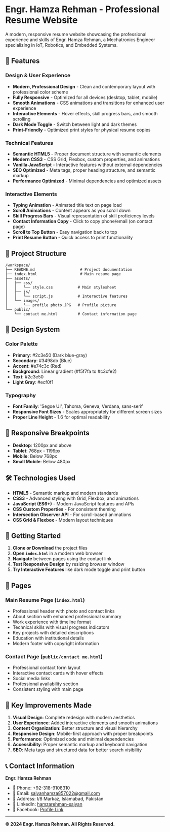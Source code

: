 # Engr. Hamza Rehman - Professional Resume Website

A modern, responsive resume website showcasing the professional experience and skills of Engr. Hamza Rehman, a Mechatronics Engineer specializing in IoT, Robotics, and Embedded Systems.

## 🚀 Features

### Design & User Experience
- **Modern, Professional Design** - Clean and contemporary layout with professional color scheme
- **Fully Responsive** - Optimized for all devices (desktop, tablet, mobile)
- **Smooth Animations** - CSS animations and transitions for enhanced user experience
- **Interactive Elements** - Hover effects, skill progress bars, and smooth scrolling
- **Dark Mode Toggle** - Switch between light and dark themes
- **Print-Friendly** - Optimized print styles for physical resume copies

### Technical Features
- **Semantic HTML5** - Proper document structure with semantic elements
- **Modern CSS3** - CSS Grid, Flexbox, custom properties, and animations
- **Vanilla JavaScript** - Interactive features without external dependencies
- **SEO Optimized** - Meta tags, proper heading structure, and semantic markup
- **Performance Optimized** - Minimal dependencies and optimized assets

### Interactive Elements
- **Typing Animation** - Animated title text on page load
- **Scroll Animations** - Content appears as you scroll down
- **Skill Progress Bars** - Visual representation of skill proficiency levels
- **Contact Information Copy** - Click to copy phone/email (on contact page)
- **Scroll to Top Button** - Easy navigation back to top
- **Print Resume Button** - Quick access to print functionality

## 📁 Project Structure

```
/workspace/
├── README.md                    # Project documentation
├── index.html                   # Main resume page
├── assets/
│   ├── css/
│   │   └── style.css           # Main stylesheet
│   ├── js/
│   │   └── script.js           # Interactive features
│   └── images/
│       └── profile photo.JPG   # Profile picture
└── public/
    └── contact me.html         # Contact information page
```

## 🎨 Design System

### Color Palette
- **Primary**: #2c3e50 (Dark blue-gray)
- **Secondary**: #3498db (Blue)
- **Accent**: #e74c3c (Red)
- **Background**: Linear gradient (#f5f7fa to #c3cfe2)
- **Text**: #2c3e50
- **Light Gray**: #ecf0f1

### Typography
- **Font Family**: 'Segoe UI', Tahoma, Geneva, Verdana, sans-serif
- **Responsive Font Sizes** - Scales appropriately for different screen sizes
- **Proper Line Height** - 1.6 for optimal readability

## 📱 Responsive Breakpoints

- **Desktop**: 1200px and above
- **Tablet**: 768px - 1199px
- **Mobile**: Below 768px
- **Small Mobile**: Below 480px

## 🛠️ Technologies Used

- **HTML5** - Semantic markup and modern standards
- **CSS3** - Advanced styling with Grid, Flexbox, and animations
- **JavaScript (ES6+)** - Modern JavaScript features and APIs
- **CSS Custom Properties** - For consistent theming
- **Intersection Observer API** - For scroll-based animations
- **CSS Grid & Flexbox** - Modern layout techniques

## 🚀 Getting Started

1. **Clone or Download** the project files
2. **Open `index.html`** in a modern web browser
3. **Navigate** between pages using the contact link
4. **Test Responsive Design** by resizing browser window
5. **Try Interactive Features** like dark mode toggle and print button

## 📄 Pages

### Main Resume Page (`index.html`)
- Professional header with photo and contact links
- About section with enhanced professional summary
- Work experience with timeline format
- Technical skills with visual progress indicators
- Key projects with detailed descriptions
- Education with institutional details
- Modern footer with copyright information

### Contact Page (`public/contact me.html`)
- Professional contact form layout
- Interactive contact cards with hover effects
- Social media links
- Professional availability section
- Consistent styling with main page

## 🎯 Key Improvements Made

1. **Visual Design**: Complete redesign with modern aesthetics
2. **User Experience**: Added interactive elements and smooth animations
3. **Content Organization**: Better structure and visual hierarchy
4. **Responsive Design**: Mobile-first approach with proper breakpoints
5. **Performance**: Optimized code and minimal dependencies
6. **Accessibility**: Proper semantic markup and keyboard navigation
7. **SEO**: Meta tags and structured data for better search visibility

## 📞 Contact Information

**Engr. Hamza Rehman**
- 📱 Phone: +92-318-9108310
- 📧 Email: saiyanhamza857022@gmail.com
- 📍 Address: I/8 Markaz, Islamabad, Pakistan
- 💼 LinkedIn: [hamzarehman-saiyan](https://www.linkedin.com/in/hamzarehman-saiyan/)
- 📘 Facebook: [Profile Link](https://www.facebook.com/hamza.rehman.1485537?mibextid=ZbWKwL)

---

**© 2024 Engr. Hamza Rehman. All Rights Reserved.**